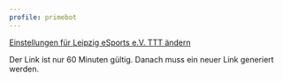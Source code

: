 ```yaml
---
profile: primebot
---
```


<discord-embed border-color="#f1c40f">

[Einstellungen für Leipzig eSports e.V. TTT ändern]()

Der Link ist nur 60 Minuten gültig. Danach muss ein neuer Link generiert werden.

</discord-embed>
